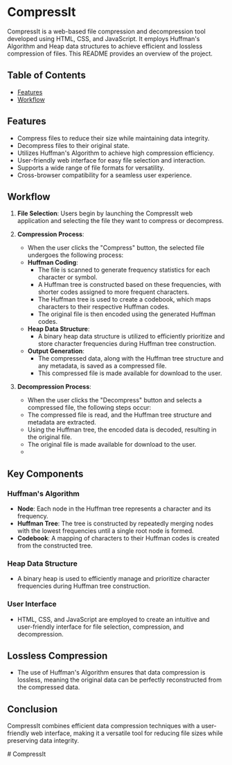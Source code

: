# CompressIt

CompressIt is a web-based file compression and decompression tool developed using HTML, CSS, and JavaScript. It employs Huffman's Algorithm and Heap data structures to achieve efficient and lossless compression of files. This README provides an overview of the project.

## Table of Contents

- [Features](#features)
- [Workflow](#Workflow)

## Features

- Compress files to reduce their size while maintaining data integrity.
- Decompress files to their original state.
- Utilizes Huffman's Algorithm to achieve high compression efficiency.
- User-friendly web interface for easy file selection and interaction.
- Supports a wide range of file formats for versatility.
- Cross-browser compatibility for a seamless user experience.

## Workflow

1. **File Selection**: Users begin by launching the CompressIt web application and selecting the file they want to compress or decompress.

2. **Compression Process**:
   - When the user clicks the "Compress" button, the selected file undergoes the following process:
   - **Huffman Coding**:
     - The file is scanned to generate frequency statistics for each character or symbol.
     - A Huffman tree is constructed based on these frequencies, with shorter codes assigned to more frequent characters.
     - The Huffman tree is used to create a codebook, which maps characters to their respective Huffman codes.
     - The original file is then encoded using the generated Huffman codes.
   - **Heap Data Structure**:
     - A binary heap data structure is utilized to efficiently prioritize and store character frequencies during Huffman tree construction.
   - **Output Generation**:
     - The compressed data, along with the Huffman tree structure and any metadata, is saved as a compressed file.
     - This compressed file is made available for download to the user.

3. **Decompression Process**:
   - When the user clicks the "Decompress" button and selects a compressed file, the following steps occur:
   - The compressed file is read, and the Huffman tree structure and metadata are extracted.
   - Using the Huffman tree, the encoded data is decoded, resulting in the original file.
   - The original file is made available for download to the user.
   - 
## Key Components

### Huffman's Algorithm
- **Node**: Each node in the Huffman tree represents a character and its frequency.
- **Huffman Tree**: The tree is constructed by repeatedly merging nodes with the lowest frequencies until a single root node is formed.
- **Codebook**: A mapping of characters to their Huffman codes is created from the constructed tree.

### Heap Data Structure
- A binary heap is used to efficiently manage and prioritize character frequencies during Huffman tree construction.

### User Interface
- HTML, CSS, and JavaScript are employed to create an intuitive and user-friendly interface for file selection, compression, and decompression.

## Lossless Compression
- The use of Huffman's Algorithm ensures that data compression is lossless, meaning the original data can be perfectly reconstructed from the compressed data.

## Conclusion

CompressIt combines efficient data compression techniques with a user-friendly web interface, making it a versatile tool for reducing file sizes while preserving data integrity.


#   C o m p r e s s I t  
 